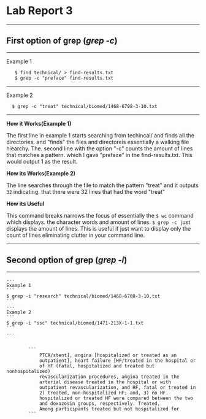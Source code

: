 # Lab Report 3
--- 
  ## First option of grep (*grep -c*)
  
  ---
  Example 1
  
  
  ``` 
     $ find technical/ > find-results.txt
     $ grep -c "preface" find-results.txt
  ```
  --- 
  Example 2
  
  
  ```
    $ grep -c "treat" technical/biomed/1468-6708-3-10.txt
  ```
  ---
  
  **How it Works(Example 1)** 
  
  The first line in example 1 starts searching from techincal/ and finds all the directories. 
  and "finds" the files and directoreis essentially a walking file hiearchy. The. 
  second line with the option "-c" counts the amount of lines that matches a pattern. 
  which I gave "preface" in the find-results.txt. This would output 1 as the result.
  
  **How its Works(Example 2)**
  
  The line searches through the file to match the pattern "treat" and it outputs ```32``` indicating. 
  that there were 32 lines that had the word "treat"
  
  **How its Useful**
  
  This command breaks narrows the focus of essentially the ``` $ wc ``` command which displays. 
  the character words and amount of lines. ```$ grep -c ``` just displays the amount of lines. This
  is useful if just want to display only the count of lines eliminating clutter in your command line.
 
 --- 
  ## Second option of grep (*grep -i*)
 ---
    ---
    Example 1
    ```
    $ grep -i "research" technical/biomed/1468-6708-3-10.txt
    ```
    ---
    Example 2
    ```
    $ grep -i "ssc" technical/biomed/1471-213X-1-1.txt
    ```
    ---
   
            
            ```
                PTCA/stent], angina [hospitalized or treated as an
                outpatient], heart failure [HF/treated in the hospital or
                of HF (fatal, hospitalized and treated but nonhospitalized)
                revascularization procedures, angina treated in the
                arterial disease treated in the hospital or with
                outpatient revascularization, and HF, fatal or treated in
                2) treated, non-hospitalized HF; and, 3) no HF.
                hospitalized or treated HF were compared between the two
                and doxazosin groups, respectively. Treated,
                Among participants treated but not hospitalized for
            ```
    
